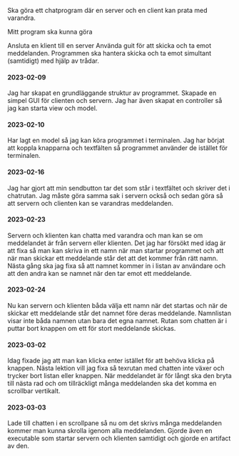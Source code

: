 Ska göra ett chatprogram där en server och en client kan prata med varandra.


Mitt program ska kunna göra

Ansluta en klient till en server
Använda guit för att skicka och ta emot meddelanden.
Programmen ska hantera skicka och ta emot simultant (samtidigt) med hjälp av trådar.



#### 2023-02-09
Jag har skapat en grundläggande struktur av programmet.
Skapade en simpel GUI för clienten och servern. 
Jag har även skapat en controller så jag kan starta view och model.


#### 2023-02-10

Har lagt en model så jag kan köra programmet i terminalen.
Jag har börjat att koppla knapparna och textfälten så programmet använder de istället för terminalen.


#### 2023-02-16
Jag har gjort att min sendbutton tar det som står i textfältet och skriver
det i chatrutan. Jag måste göra samma sak i servern också och sedan göra så
att servern och clienten kan se varandras meddelanden.

#### 2023-02-23
Servern och klienten kan chatta med varandra och man kan se om meddelandet är
från servern eller klienten. Det jag har försökt med idag är att fixa 
så man kan skriva in ett namn när man startar programmet och att när man skickar
ett meddelande står det att det kommer från rätt namn.
Nästa gång ska jag fixa så att namnet kommer in i listan av användare och att
den andra kan se namnet när den tar emot ett meddelande.



#### 2023-02-24
Nu kan servern och klienten båda välja ett namn när det startas och när de
skickar ett meddelande står det namnet före deras meddelande. 
Namnlistan visar inte båda namnen utan bara det egna namnet.
Rutan som chatten är i puttar bort knappen om ett för stort meddelande skickas.

#### 2023-03-02
Idag fixade jag att man kan klicka enter istället för att behöva klicka på knappen.
Nästa lektion vill jag fixa så texrutan med chatten inte växer och trycker bort listan eller 
knappen. När meddelandet är för långt ska den bryta till nästa rad och om
tillräckligt många meddelanden ska det komma en scrollbar vertikalt.


#### 2023-03-03
Lade till chatten i en scrollpane så nu om det skrivs många meddelanden kommer
man kunna skrolla igenom alla meddelanden. Gjorde även en executable som startar
servern och klienten samtidigt och gjorde en artifact av den.